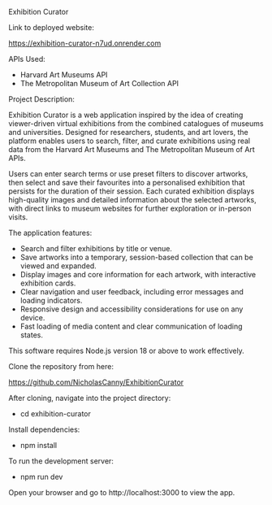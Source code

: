 Exhibition Curator

Link to deployed website:

https://exhibition-curator-n7ud.onrender.com

APIs Used:

- Harvard Art Museums API
- The Metropolitan Museum of Art Collection API

Project Description:

Exhibition Curator is a web application inspired by the idea of creating viewer-driven virtual exhibitions from the combined catalogues of museums and universities. Designed for researchers, students, and art lovers, the platform enables users to search, filter, and curate exhibitions using real data from the Harvard Art Museums and The Metropolitan Museum of Art APIs.

Users can enter search terms or use preset filters to discover artworks, then select and save their favourites into a personalised exhibition that persists for the duration of their session. Each curated exhibition displays high-quality images and detailed information about the selected artworks, with direct links to museum websites for further exploration or in-person visits.

The application features:

- Search and filter exhibitions by title or venue.
- Save artworks into a temporary, session-based collection that can be viewed and expanded.
- Display images and core information for each artwork, with interactive exhibition cards.
- Clear navigation and user feedback, including error messages and loading indicators.
- Responsive design and accessibility considerations for use on any device.
- Fast loading of media content and clear communication of loading states.

This software requires Node.js version 18 or above to work effectively.

Clone the repository from here:

https://github.com/NicholasCanny/ExhibitionCurator

After cloning, navigate into the project directory:

- cd exhibition-curator

Install dependencies:

- npm install

To run the development server:

- npm run dev

Open your browser and go to http://localhost:3000 to view the app.
